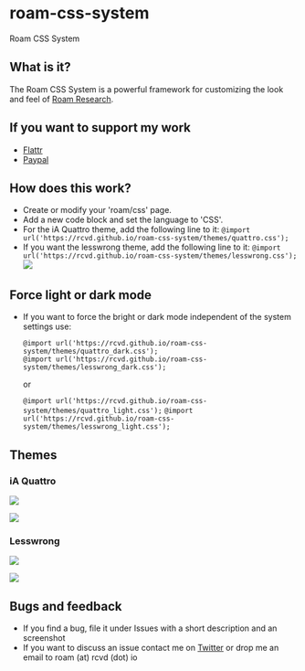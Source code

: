 # roam-css-system
Roam CSS System

## What is it?
The Roam CSS System is a powerful framework for customizing the look and feel of [Roam Research](https://roamresearch.com).

## If you want to support my work
- [Flattr](https://flattr.com/@rcvd)
- [Paypal](https://paypal.me/rcvd)

## How does this work?
- Create or modify your 'roam/css' page.
- Add a new code block and set the language to 'CSS'.
- For the iA Quattro theme, add the following line to it:
```@import url('https://rcvd.github.io/roam-css-system/themes/quattro.css');```
- If you want the lesswrong theme, add the following line to it:
```@import url('https://rcvd.github.io/roam-css-system/themes/lesswrong.css');```
![](screenshots/light.png)

## Force light or dark mode
- If you want to force the bright or dark mode independent of the system settings use:

  ```@import url('https://rcvd.github.io/roam-css-system/themes/quattro_dark.css');```   
  ```@import url('https://rcvd.github.io/roam-css-system/themes/lesswrong_dark.css');```
  
  or 
  
  ```@import url('https://rcvd.github.io/roam-css-system/themes/quattro_light.css');```
  ```@import url('https://rcvd.github.io/roam-css-system/themes/lesswrong_light.css');```

## Themes
### iA Quattro
![](screenshots/quattro-light.png)

![](screenshots/quattro-dark.png)

### Lesswrong
![](screenshots/lesswrong-light.png)

![](screenshots/lesswrong-light.png)


## Bugs and feedback
- If you find a bug, file it under Issues with a short description and an screenshot
- If you want to discuss an issue contact me on [Twitter](https://twitter.com/rcvd_io) or drop me an email to roam (at) rcvd (dot) io
